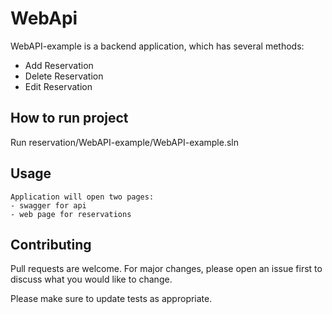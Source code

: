 # WebApi

WebAPI-example is a backend application, which has several methods:
- Add Reservation
- Delete Reservation
- Edit Reservation

## How to run project

Run reservation/WebAPI-example/WebAPI-example.sln

## Usage

```
Application will open two pages:
- swagger for api
- web page for reservations
```

## Contributing

Pull requests are welcome. For major changes, please open an issue first
to discuss what you would like to change.

Please make sure to update tests as appropriate.
